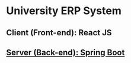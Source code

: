 # University ERP System

## Client (Front-end): React JS

## [Server (Back-end): Spring Boot](https://github.com/german-komarov/ufaz-erp/tree/895da383965ca0588a57ed6011481bae8eaaf126)
